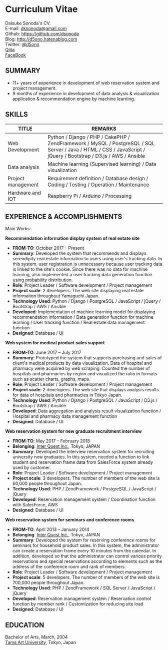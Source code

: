 # Curriculum Vitae
Daisuke Sonoda's CV.  
E-mail: dksonoda@gmail.com  
Github: https://github.com/dsonoda  
Blog: http://d5ono.hatenablog.com  
Twitter: [@d5ono](https://twitter.com/d5ono)  
[Qiita](https://qiita.com/d5ono)  
[FaceBook](https://www.facebook.com/daisuke.sonoda.758)  

## SUMMARY
* 11+ years of experience in development of web reservation system and project management.
* 9 months of experience in development of data analysis & visualization application & recommendation engine by machine learning.

## SKILLS
| TITLE | REMARKS |
|------|--------|
| Web Development  | Python / Django / PHP / CakePHP / ZendFramework / MySQL / PostgreSQL / SQL Server / Java / HTML / CSS / JavaScript / jQuery / Bootstrap / D3.js / AWS / Ansible |
| Data analysis | Machine learning (Supervised learning) / Data visualization |
| Project management | Requirement definition / Database design / Coding / Testing / Operation / Maintenance |
| Hardware and IOT | Raspberry Pi / Arduino / Processing |

## EXPERIENCE & ACCOMPLISHMENTS
Main Works: 

**Recommendation information display system of real estate site**
* **FROM-TO**: October 2017 – Present
* **Summary**: Developed the system that recommends and displays serendipity real estate information to users using user's tracking data. In this system, user registration is unnecessary because user tracking data is linked to the site's cookie. Since there was no data for machine learning, also implemented a user tracking data generation function using probability distribution.
* **Role**: Project Leader / Software development / Project management
* **Project scale**: 2 developers. The web site displaying real estate information throughout Yamaguchi Japan.
* **Technology Used**: Python / Django / PostgreSQL / JavaScript / jQuery / Bootstrap / AWS / Ansible
* **Developed**: Implementation of machine learning model for displaying recommendation information / Data generation function for machine learning / User tracking function / Real estate data management function
* **Designed**: Database / UI

**Web system for medical product sales support**
* **FROM-TO**: June 2017 – July 2017
* **Summary**: Prototyped the system that supports purchasing and sales of client's medical products by data visualization. Data of hospital and pharmacy were acquired by web scraping. Counted the number of hospitals and pharmacies by region and visualized the ratio in formats such as scatter charts, graphs, maps.
* **Role**: Project Leader / Software development / Project management
* **Project scale**: 2 developers. The web site that displays analysis results for data of hospitals and pharmacies in Tokyo Japan.
* **Technology Used**: Python / Django / PostgreSQL / JavaScript / D3.js / Bootstrap / AWS / Ansible
* **Developed**: Data aggregation and analysis result visualization function / Hospital and pharmacy data management function
* **Designed**: Database / UI

**Web reservation system for new graduate recruitment interview**
* **FROM-TO**: May 2017 – February 2018
* **Belonging**: [Inter Quest Inc.](https://www.iqnet.co.jp), Tokyo, JAPAN
* **Summary**: Developed the interview reservation system for recruiting university new graduates. In this system, needed a function to link student and reservation frame data from SalesForce system already used by customer.
* **Role**: Project Leader / Software development / Project management
* **Project scale**: 3 developers. The number of members of the web site is 60,000 people throughout Japan.
* **Technology Used**: PHP / ZendFramework / PostgreSQL / JavaScript / jQuery
* **Developed**: Reservation management system / Coordination function with SalesForce, AWS
* **Designed**: Database / UI

**Web reservation system for seminars and conference rooms**
* **FROM-TO**: April 2013 – January 2014
* **Belonging**: [Inter Quest Inc.](https://www.iqnet.co.jp), Tokyo, JAPAN
* **Summary**: Developed the system for reserving conference rooms for seminars for household product sales. In this system, the administrator can create a reservation frame every 10 minutes from the calendar. In addition, developed so that the administrator can control various priority reservations and special reservations according to elements such as the address of the conference room and rank of members.
* **Role**: Project Leader / Software development / Project management
* **Project scale**: 5 developers. The number of members of the web site is 700,000 people throughout Japan.
* **Technology Used**: PHP / ZendFramework / SQL Server / JavaScript / jQuery
* **Developed**: Reservation management system / Reservation control function by member rank / Customization for reducing site load
* **Designed**: Database / UI

## EDUCATION
Bachelor of Arts, March, 2004  
[Tama Art University](http://www.tamabi.ac.jp), Tokyo, Japan

